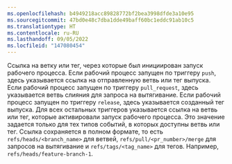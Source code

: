 ```yaml
---
ms.openlocfilehash: b4949218acc89828772bf2bea3998dfde3a10e95
ms.sourcegitcommit: 47bd0e48c7dba1dde49baff60bc1eddc91ab10c5
ms.translationtype: HT
ms.contentlocale: ru-RU
ms.lasthandoff: 09/05/2022
ms.locfileid: "147080454"
---
```

Ссылка на ветку или тег, через которые был инициирован запуск рабочего процесса. Если рабочий процесс запущен по триггеру `push`, здесь указывается ссылка на отправленную ветвь или тег выпуска. Если рабочий процесс запущен по триггеру `pull_request`, здесь указывается ветвь слияния для запроса на вытягивание. Если рабочий процесс запущен по триггеру `release`, здесь указывается созданный тег выпуска. Для всех остальных триггеров указывается ссылка на ветвь или тег, которые активировали запуск рабочего процесса. Это значение задается только для тех типов событий, в которых доступны ветвь или тег. Ссылка сохраняется в полном формате, то есть `refs/heads/<branch_name>` для ветвей, `refs/pull/<pr_number>/merge` для запросов на вытягивание и `refs/tags/<tag_name>` для тегов. Например, `refs/heads/feature-branch-1`.
